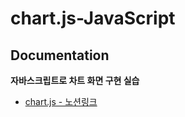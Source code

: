 # chart.js-JavaScript

## Documentation

**자바스크립트로 차트 화면 구현 실습**

- [chart.js - 노션링크](https://mookiemookiekun.notion.site/chart-js-477cd44ebc3249cab7472ea9f2c76000)
